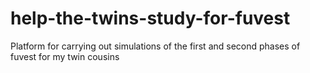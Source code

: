 # help-the-twins-study-for-fuvest
Platform for carrying out simulations of the first and second phases of fuvest for my twin cousins
